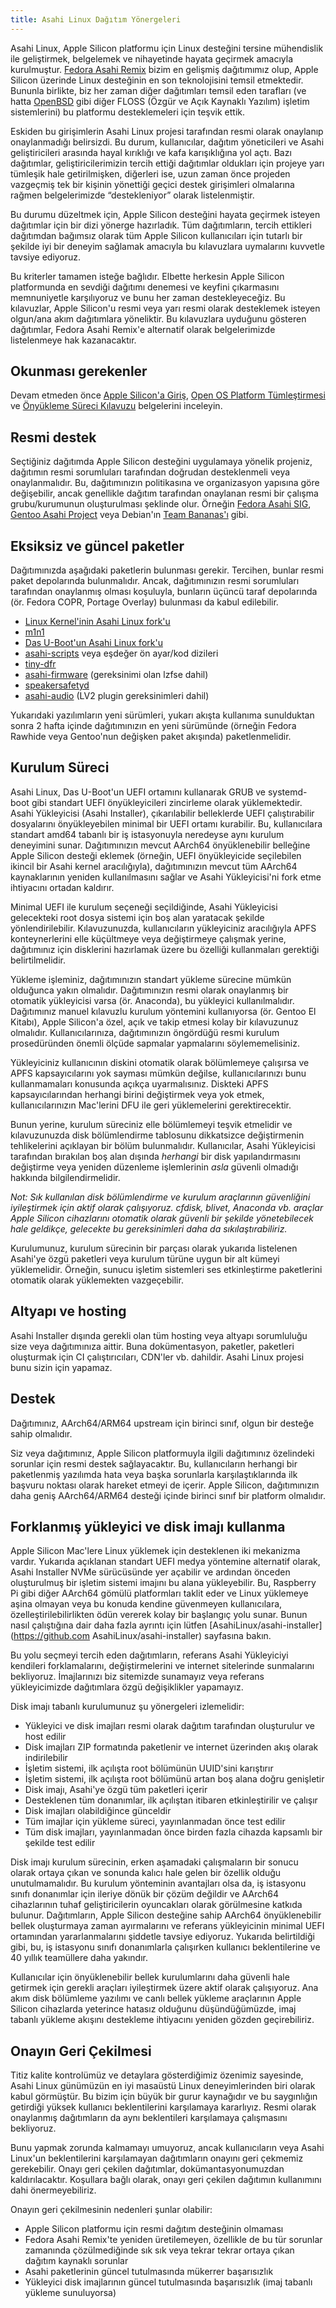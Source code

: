 ```yaml
---
title: Asahi Linux Dağıtım Yönergeleri
---
```


Asahi Linux, Apple Silicon platformu için Linux desteğini tersine mühendislik ile geliştirmek, belgelemek ve nihayetinde hayata geçirmek amacıyla kurulmuştur. [Fedora Asahi Remix](https://fedora-asahi-remix.org) bizim en gelişmiş dağıtımımız olup, Apple Silicon üzerinde Linux desteğinin en son teknolojisini temsil etmektedir. Bununla birlikte, biz her zaman diğer dağıtımları temsil eden tarafları (ve hatta [OpenBSD](https:/www.openbsd.org/) gibi diğer FLOSS (Özgür ve Açık Kaynaklı Yazılım) işletim sistemlerini) bu platformu desteklemeleri için teşvik ettik.

Eskiden bu girişimlerin Asahi Linux projesi tarafından resmi olarak onaylanıp onaylanmadığı belirsizdi. Bu durum, kullanıcılar, dağıtım yöneticileri ve Asahi geliştiricileri arasında hayal kırıklığı ve kafa karışıklığına yol açtı. Bazı dağıtımlar, geliştiricilerimizin tercih ettiği dağıtımlar oldukları için projeye yarı tümleşik hale getirilmişken, diğerleri ise, uzun zaman önce projeden vazgeçmiş tek bir kişinin yönettiği geçici destek girişimleri olmalarına rağmen belgelerimizde “destekleniyor” olarak listelenmiştir.

Bu durumu düzeltmek için, Apple Silicon desteğini hayata geçirmek isteyen dağıtımlar için bir dizi yönerge hazırladık. Tüm dağıtımların, tercih ettikleri dağıtımdan bağımsız olarak tüm Apple Silicon kullanıcıları için tutarlı bir şekilde iyi bir deneyim sağlamak amacıyla bu kılavuzlara uymalarını kuvvetle tavsiye ediyoruz.

Bu kriterler tamamen isteğe bağlıdır. Elbette herkesin Apple Silicon platformunda en sevdiği dağıtımı denemesi ve keyfini çıkarmasını memnuniyetle karşılıyoruz ve bunu her zaman destekleyeceğiz. Bu kılavuzlar, Apple Silicon'u resmi veya yarı resmi olarak desteklemek isteyen olgun/ana akım dağıtımlara yöneliktir. Bu kılavuzlara uyduğunu gösteren dağıtımlar, Fedora Asahi Remix'e alternatif olarak belgelerimizde listelenmeye hak kazanacaktır.

## Okunması gerekenler
Devam etmeden önce [Apple Silicon'a Giriş](../platform/introduction.md), [Open OS Platform Tümleştirmesi](../platform/open-os-interop.md) ve [Önyükleme Süreci Kılavuzu](boot-process-guide.md) belgelerini inceleyin.

## Resmi destek
Seçtiğiniz dağıtımda Apple Silicon desteğini uygulamaya yönelik projeniz, dağıtımın resmi sorumluları tarafından doğrudan desteklenmeli veya onaylanmalıdır. Bu, dağıtımınızın politikasına ve organizasyon yapısına göre değişebilir, ancak genellikle dağıtım tarafından onaylanan resmi bir çalışma grubu/kurumunun oluşturulması şeklinde olur. Örneğin [Fedora Asahi SIG](https://fedoraproject.org/wiki/SIGs/Asahi), [Gentoo Asahi Project](https://wiki.gentoo.org/wiki/Project:Asahi) veya Debian'ın [Team Bananas'ı](https://wiki.debian.org/Teams/Bananas) gibi.

## Eksiksiz ve güncel paketler
Dağıtımınızda aşağıdaki paketlerin bulunması gerekir. Tercihen, bunlar resmi paket depolarında bulunmalıdır. Ancak, dağıtımınızın resmi sorumluları tarafından onaylanmış olması koşuluyla, bunların üçüncü taraf depolarında (ör. Fedora COPR, Portage Overlay) bulunması da kabul edilebilir.

* [Linux Kernel'inin Asahi Linux fork'u](https://github.com/AsahiLinux/linux)
* [m1n1](https://github.com/AsahiLinux/m1n1)
* [Das U-Boot'un Asahi Linux fork'u](https://github.com/AsahiLinux/u-boot)
* [asahi-scripts](https://github.com/AsahiLinux/asahi-scripts) veya eşdeğer ön ayar/kod dizileri
* [tiny-dfr](https://github.com/AsahiLinux/tiny-dfr)
* [asahi-firmware](https://github.com/AsahiLinux/asahi-installer) (gereksinimi olan lzfse dahil)
* [speakersafetyd](https://github.com/AsahiLinux/speakersafetyd)
* [asahi-audio](https://github.com/AsahiLinux/asahi-audio) (LV2 plugin gereksinimleri dahil)

Yukarıdaki yazılımların yeni sürümleri, yukarı akışta kullanıma sunulduktan sonra 2 hafta içinde dağıtımınızın en yeni sürümünde (örneğin Fedora Rawhide veya Gentoo'nun değişken paket akışında) paketlenmelidir.

## Kurulum Süreci
Asahi Linux, Das U-Boot'un UEFI ortamını kullanarak GRUB ve systemd-boot gibi standart UEFI önyükleyicileri zincirleme olarak yüklemektedir. Asahi Yükleyicisi (Asahi Installer), çıkarılabilir belleklerde UEFI çalıştırabilir dosyalarını önyükleyebilen minimal bir UEFI ortamı kurabilir. Bu, kullanıcılara standart amd64 tabanlı bir iş istasyonuyla neredeyse aynı kurulum deneyimini sunar. Dağıtımınızın mevcut AArch64 önyüklenebilir belleğine Apple Silicon desteği eklemek (örneğin, UEFI önyükleyicide seçilebilen ikincil bir Asahi kernel aracılığıyla), dağıtımınızın mevcut tüm AArch64 kaynaklarının yeniden kullanılmasını sağlar ve Asahi Yükleyicisi'ni fork etme ihtiyacını ortadan kaldırır.

Minimal UEFI ile kurulum seçeneği seçildiğinde, Asahi Yükleyicisi gelecekteki root dosya sistemi için boş alan yaratacak şekilde yönlendirilebilir. Kılavuzunuzda, kullanıcıların yükleyiciniz aracılığıyla APFS konteynerlerini elle küçültmeye veya değiştirmeye çalışmak yerine, dağıtımınız için disklerini hazırlamak üzere bu özelliği kullanmaları gerektiği belirtilmelidir.

Yükleme işleminiz, dağıtımınızın standart yükleme sürecine mümkün olduğunca yakın olmalıdır. Dağıtımınızın resmi olarak onaylanmış bir otomatik yükleyicisi varsa (ör. Anaconda), bu yükleyici kullanılmalıdır. Dağıtımınız manuel kılavuzlu kurulum yöntemini kullanıyorsa (ör. Gentoo El Kitabı), Apple Silicon'a özel, açık ve takip etmesi kolay bir kılavuzunuz olmalıdır. Kullanıcılarınıza, dağıtımınızın öngördüğü resmi kurulum prosedüründen önemli ölçüde sapmalar yapmalarını söylememelisiniz.

Yükleyiciniz kullanıcının diskini otomatik olarak bölümlemeye çalışırsa ve APFS kapsayıcılarını yok sayması mümkün değilse, kullanıcılarınızı bunu kullanmamaları konusunda açıkça uyarmalısınız. Diskteki APFS kapsayıcılarından herhangi birini değiştirmek veya yok etmek, kullanıcılarınızın Mac'lerini DFU ile geri yüklemelerini gerektirecektir.

Bunun yerine, kurulum süreciniz elle bölümlemeyi teşvik etmelidir ve kılavuzunuzda disk bölümlendirme tablosunu dikkatsizce değiştirmenin tehlikelerini açıklayan bir bölüm bulunmalıdır. Kullanıcılar, Asahi Yükleyicisi tarafından bırakılan boş alan dışında _herhangi_ bir disk yapılandırmasını değiştirme veya yeniden düzenleme işlemlerinin _asla_ güvenli olmadığı hakkında bilgilendirmelidir.

_Not: Sık kullanılan disk bölümlendirme ve kurulum araçlarının güvenliğini iyileştirmek için aktif olarak çalışıyoruz. cfdisk, blivet, Anaconda vb. araçlar Apple Silicon cihazlarını otomatik olarak güvenli bir şekilde yönetebilecek hale geldikçe, gelecekte bu gereksinimleri daha da sıkılaştırabiliriz._

Kurulumunuz, kurulum sürecinin bir parçası olarak yukarıda listelenen Asahi'ye özgü paketleri veya kurulum türüne uygun bir alt kümeyi yüklemelidir. Örneğin, sunucu işletim sistemleri ses etkinleştirme paketlerini otomatik olarak yüklemekten vazgeçebilir.

## Altyapı ve hosting
Asahi Installer dışında gerekli olan tüm hosting
veya altyapı sorumluluğu size veya dağıtımınıza aittir. Buna dokümentasyon, paketler, paketleri oluşturmak için CI çalıştırıcıları, CDN'ler vb. dahildir. Asahi Linux projesi bunu sizin için yapamaz.

## Destek
Dağıtımınız, AArch64/ARM64 upstream için birinci sınıf, olgun bir desteğe sahip olmalıdır.

Siz veya dağıtımınız, Apple Silicon platformuyla ilgili dağıtımınız özelindeki sorunlar için resmi destek sağlayacaktır. Bu, kullanıcıların herhangi bir paketlenmiş yazılımda hata veya başka sorunlarla karşılaştıklarında ilk başvuru noktası olarak hareket etmeyi de içerir. Apple Silicon, dağıtımınızın daha geniş AArch64/ARM64 desteği içinde birinci sınıf bir platform olmalıdır.

## Forklanmış yükleyici ve disk imajı kullanma
Apple Silicon Mac'lere Linux yüklemek için desteklenen iki mekanizma vardır. Yukarıda açıklanan standart UEFI medya yöntemine alternatif olarak, Asahi Installer NVMe sürücüsünde yer açabilir ve ardından önceden oluşturulmuş bir işletim sistemi imajını bu alana yükleyebilir. Bu, Raspberry Pi gibi diğer AArch64 gömülü platformları taklit eder ve Linux yüklemeye aşina olmayan veya bu konuda kendine güvenmeyen kullanıcılara, özelleştirilebilirlikten ödün vererek kolay bir başlangıç yolu sunar. Bunun nasıl çalıştığına dair daha fazla ayrıntı için lütfen [AsahiLinux/asahi-installer](https://github.com AsahiLinux/asahi-installer) sayfasına bakın.

Bu yolu seçmeyi tercih eden dağıtımların, referans Asahi Yükleyiciyi kendileri forklamalarını, değiştirmelerini ve internet sitelerinde sunmalarını bekliyoruz. İmajlarınızı biz sitemizde sunamayız veya referans yükleyicimizde dağıtımlara özgü değişiklikler yapamayız.

Disk imajı tabanlı kurulumunuz şu yönergeleri izlemelidir:

* Yükleyici ve disk imajları resmi olarak dağıtım tarafından oluşturulur ve host edilir  
* Disk imajları ZIP formatında paketlenir ve internet üzerinden akış olarak indirilebilir
* İşletim sistemi, ilk açılışta root bölümünün UUID'sini karıştırır 
* İşletim sistemi, ilk açılışta root bölümünü artan boş alana doğru genişletir
* Disk imajı, Asahi'ye özgü tüm paketleri içerir
* Desteklenen tüm donanımlar, ilk açılıştan itibaren etkinleştirilir ve çalışır
* Disk imajları olabildiğince günceldir
* Tüm imajlar için yükleme süreci, yayınlanmadan önce test edilir
* Tüm disk imajları, yayınlanmadan önce birden fazla cihazda kapsamlı bir şekilde test edilir

Disk imajı kurulum sürecinin, erken aşamadaki çalışmaların bir sonucu olarak ortaya çıkan ve sonunda kalıcı hale gelen bir özellik olduğu unutulmamalıdır. Bu kurulum yönteminin avantajları olsa da, iş istasyonu sınıfı donanımlar için ileriye dönük bir çözüm değildir ve AArch64 cihazlarının tuhaf geliştiricilerin oyuncakları olarak görülmesine katkıda bulunur. Dağıtımların, Apple Silicon desteğine sahip AArch64 önyüklenebilir bellek oluşturmaya zaman ayırmalarını ve referans yükleyicinin minimal UEFI ortamından yararlanmalarını şiddetle tavsiye ediyoruz. Yukarıda belirtildiği gibi, bu, iş istasyonu sınıfı donanımlarla çalışırken kullanıcı beklentilerine ve 40 yıllık teamüllere daha yakındır.

Kullanıcılar için önyüklenebilir bellek kurulumlarını daha güvenli hale getirmek için gerekli araçları iyileştirmek üzere aktif olarak çalışıyoruz. Ana akım disk bölümleme yazılımı ve canlı bellek yükleme araçlarının Apple Silicon cihazlarda yeterince hatasız olduğunu düşündüğümüzde, imaj tabanlı yükleme akışını destekleme ihtiyacını yeniden gözden geçirebiliriz.

## Onayın Geri Çekilmesi
Titiz kalite kontrolümüz ve detaylara gösterdiğimiz özenimiz sayesinde, Asahi Linux günümüzün en iyi masaüstü Linux deneyimlerinden biri olarak kabul görmüştür. Bu bizim için büyük bir gurur kaynağıdır ve bu saygınlığın getirdiği yüksek kullanıcı beklentilerini karşılamaya kararlıyız. Resmi olarak onaylanmış dağıtımların da aynı beklentileri karşılamaya çalışmasını bekliyoruz.

Bunu yapmak zorunda kalmamayı umuyoruz, ancak kullanıcıların veya Asahi Linux'un beklentilerini karşılamayan dağıtımların onayını geri çekmemiz gerekebilir. Onayı geri çekilen dağıtımlar, dokümantasyonumuzdan kaldırılacaktır. Koşullara bağlı olarak, onayı geri çekilen dağıtımın kullanımını dahi önermeyebiliriz.

Onayın geri çekilmesinin nedenleri şunlar olabilir:

* Apple Silicon platformu için resmi dağıtım desteğinin olmaması
* Fedora Asahi Remix'te yeniden üretilemeyen, özellikle de bu tür sorunlar zamanında çözülmediğinde sık sık veya tekrar tekrar ortaya çıkan dağıtım kaynaklı sorunlar 
* Asahi paketlerinin güncel tutulmasında mükerrer başarısızlık 
* Yükleyici disk imajlarının güncel tutulmasında başarısızlık (imaj tabanlı yükleme sunuluyorsa)
